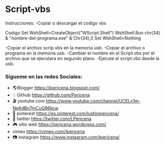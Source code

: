 # Script-vbs

Instrucciones:
-Copiar o descargar el codigo vbs 

Codigo
Set WshShell=CreateObject("WScript.Shell")
WshShell.Run chr(34) & "nombre-del-programa.exe" & Chr(34),0
Set WshShell=Nothing

-Copiar el archivo scrip.vbs en la memoria usb.
-Copiar el archivo o programa en la memoria usb.
-Cambiar el nombre en el Script.vbs por el  archivo que se ejecutara en segundo plano.
-Ejecute el script.vbs desde la usb.



### Sigueme en las redes Sociales:
- 🌎Blogger          https://lpericena.blogspot.com/
- 💡 Github            https://github.com/Pericena
- 🎬 youtube.com  https://www.youtube.com/channel/UCELx1m-NeAdBn7mCuQ86kcw
- 📸 pinterest        https://es.pinterest.com/lushiopericena/
- 🐤 twitter             https://twitter.com/LPericena
- 🎮 sitio web        https://pericena.wordpress.com/
- vimeo         https://vimeo.com/lpericena
- 📷 instagram      https://www.instagram.com/lpericena/
